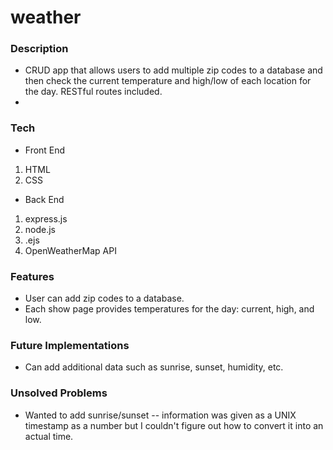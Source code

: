 # weather

### Description
- CRUD app that allows users to add multiple zip codes to a database and then check the current temperature and high/low of each location for the day. RESTful routes included.
- 
### Tech
- Front End
1. HTML
2. CSS

- Back End
1. express.js
2. node.js
3. .ejs
4. OpenWeatherMap API

### Features
- User can add zip codes to a database.
- Each show page provides temperatures for the day: current, high, and low.

### Future Implementations
- Can add additional data such as sunrise, sunset, humidity, etc.

### Unsolved Problems
- Wanted to add sunrise/sunset -- information was given as a UNIX timestamp as a number but I couldn't figure out how to convert it into an actual time.

